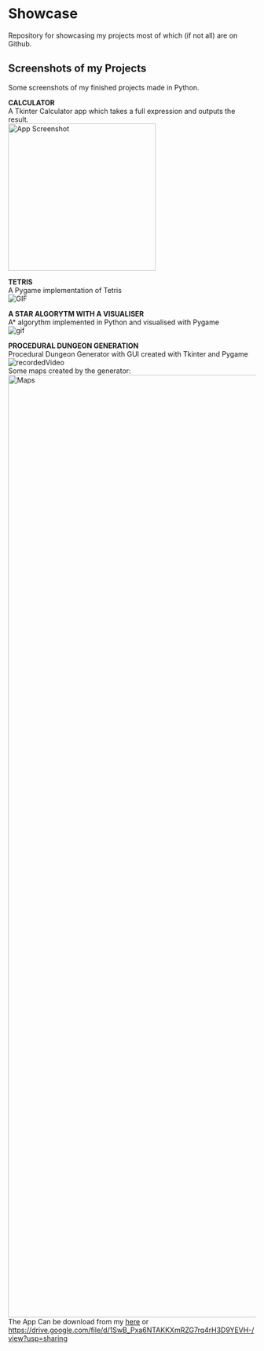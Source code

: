 # Showcase
Repository for showcasing my projects most of which (if not all) are on Github.

## Screenshots of my Projects
Some screenshots of my finished projects made in Python.
  
**CALCULATOR**  
A Tkinter Calculator app which takes a full expression and outputs the result.  
<img width="300" alt="App Screenshot" src="https://user-images.githubusercontent.com/100423134/193312798-375b0ce4-1e2c-4f16-89ec-6d9da3bdb688.PNG">  

**TETRIS**  
A Pygame implementation of Tetris  
![GIF](https://user-images.githubusercontent.com/100423134/193448430-26559278-d497-4347-b75a-666e801bc20d.gif)  

**A STAR ALGORYTM WITH A VISUALISER**  
A* algorythm implemented in Python and visualised with Pygame  
![gif](https://user-images.githubusercontent.com/100423134/193448186-804773a3-5d63-43c6-901b-6dfd652eae58.gif)  

**PROCEDURAL DUNGEON GENERATION**  
Procedural Dungeon Generator with GUI created with Tkinter and Pygame  
![recordedVideo](https://user-images.githubusercontent.com/100423134/194754592-a30e4189-cc10-46e1-a7d4-f92a70f636fd.gif)   
Some maps created by the generator:  
<img width="1920" alt="Maps" src="https://user-images.githubusercontent.com/100423134/194754311-e98b3613-2ea7-456a-915a-d83f370c48bd.png">
The App Can be download from my [here](https://drive.google.com/file/d/1SwB_Pxa6NTAKKXmRZG7rq4rH3D9YEVH-/view?usp=sharing)
 or https://drive.google.com/file/d/1SwB_Pxa6NTAKKXmRZG7rq4rH3D9YEVH-/view?usp=sharing

